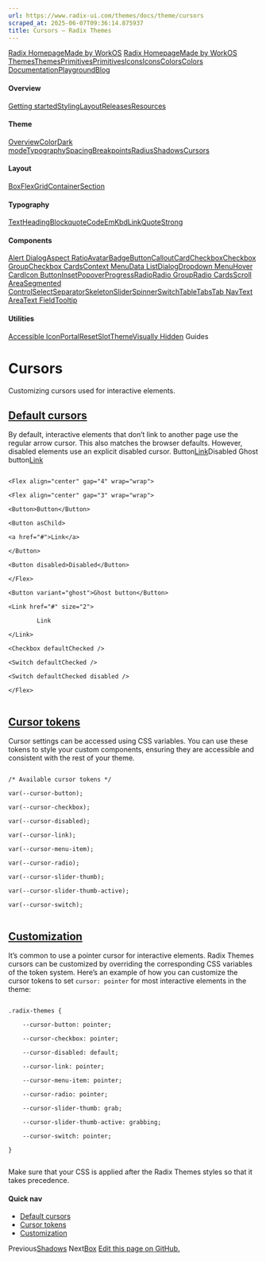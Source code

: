 ```yaml
---
url: https://www.radix-ui.com/themes/docs/theme/cursors
scraped_at: 2025-06-07T09:36:14.875937
title: Cursors – Radix Themes
---
```


[Radix Homepage](https://www.radix-ui.com/)[Made by WorkOS](https://workos.com)
[Radix Homepage](https://www.radix-ui.com/)[Made by WorkOS](https://workos.com)
[ThemesThemes](https://www.radix-ui.com/)[PrimitivesPrimitives](https://www.radix-ui.com/primitives)[IconsIcons](https://www.radix-ui.com/icons)[ColorsColors](https://www.radix-ui.com/colors)
[Documentation](https://www.radix-ui.com/themes/docs/overview/getting-started)[Playground](https://www.radix-ui.com/themes/playground)[Blog](https://www.radix-ui.com/blog)[](https://github.com/radix-ui/themes)
#### Overview
[Getting started](https://www.radix-ui.com/themes/docs/overview/getting-started)[Styling](https://www.radix-ui.com/themes/docs/overview/styling)[Layout](https://www.radix-ui.com/themes/docs/overview/layout)[Releases](https://www.radix-ui.com/themes/docs/overview/releases)[Resources](https://www.radix-ui.com/themes/docs/overview/resources)
#### Theme
[Overview](https://www.radix-ui.com/themes/docs/theme/overview)[Color](https://www.radix-ui.com/themes/docs/theme/color)[Dark mode](https://www.radix-ui.com/themes/docs/theme/dark-mode)[Typography](https://www.radix-ui.com/themes/docs/theme/typography)[Spacing](https://www.radix-ui.com/themes/docs/theme/spacing)[Breakpoints](https://www.radix-ui.com/themes/docs/theme/breakpoints)[Radius](https://www.radix-ui.com/themes/docs/theme/radius)[Shadows](https://www.radix-ui.com/themes/docs/theme/shadows)[Cursors](https://www.radix-ui.com/themes/docs/theme/cursors)
#### Layout
[Box](https://www.radix-ui.com/themes/docs/components/box)[Flex](https://www.radix-ui.com/themes/docs/components/flex)[Grid](https://www.radix-ui.com/themes/docs/components/grid)[Container](https://www.radix-ui.com/themes/docs/components/container)[Section](https://www.radix-ui.com/themes/docs/components/section)
#### Typography
[Text](https://www.radix-ui.com/themes/docs/components/text)[Heading](https://www.radix-ui.com/themes/docs/components/heading)[Blockquote](https://www.radix-ui.com/themes/docs/components/blockquote)[Code](https://www.radix-ui.com/themes/docs/components/code)[Em](https://www.radix-ui.com/themes/docs/components/em)[Kbd](https://www.radix-ui.com/themes/docs/components/kbd)[Link](https://www.radix-ui.com/themes/docs/components/link)[Quote](https://www.radix-ui.com/themes/docs/components/quote)[Strong](https://www.radix-ui.com/themes/docs/components/strong)
#### Components
[Alert Dialog](https://www.radix-ui.com/themes/docs/components/alert-dialog)[Aspect Ratio](https://www.radix-ui.com/themes/docs/components/aspect-ratio)[Avatar](https://www.radix-ui.com/themes/docs/components/avatar)[Badge](https://www.radix-ui.com/themes/docs/components/badge)[Button](https://www.radix-ui.com/themes/docs/components/button)[Callout](https://www.radix-ui.com/themes/docs/components/callout)[Card](https://www.radix-ui.com/themes/docs/components/card)[Checkbox](https://www.radix-ui.com/themes/docs/components/checkbox)[Checkbox Group](https://www.radix-ui.com/themes/docs/components/checkbox-group)[Checkbox Cards](https://www.radix-ui.com/themes/docs/components/checkbox-cards)[Context Menu](https://www.radix-ui.com/themes/docs/components/context-menu)[Data List](https://www.radix-ui.com/themes/docs/components/data-list)[Dialog](https://www.radix-ui.com/themes/docs/components/dialog)[Dropdown Menu](https://www.radix-ui.com/themes/docs/components/dropdown-menu)[Hover Card](https://www.radix-ui.com/themes/docs/components/hover-card)[Icon Button](https://www.radix-ui.com/themes/docs/components/icon-button)[Inset](https://www.radix-ui.com/themes/docs/components/inset)[Popover](https://www.radix-ui.com/themes/docs/components/popover)[Progress](https://www.radix-ui.com/themes/docs/components/progress)[Radio](https://www.radix-ui.com/themes/docs/components/radio)[Radio Group](https://www.radix-ui.com/themes/docs/components/radio-group)[Radio Cards](https://www.radix-ui.com/themes/docs/components/radio-cards)[Scroll Area](https://www.radix-ui.com/themes/docs/components/scroll-area)[Segmented Control](https://www.radix-ui.com/themes/docs/components/segmented-control)[Select](https://www.radix-ui.com/themes/docs/components/select)[Separator](https://www.radix-ui.com/themes/docs/components/separator)[Skeleton](https://www.radix-ui.com/themes/docs/components/skeleton)[Slider](https://www.radix-ui.com/themes/docs/components/slider)[Spinner](https://www.radix-ui.com/themes/docs/components/spinner)[Switch](https://www.radix-ui.com/themes/docs/components/switch)[Table](https://www.radix-ui.com/themes/docs/components/table)[Tabs](https://www.radix-ui.com/themes/docs/components/tabs)[Tab Nav](https://www.radix-ui.com/themes/docs/components/tab-nav)[Text Area](https://www.radix-ui.com/themes/docs/components/text-area)[Text Field](https://www.radix-ui.com/themes/docs/components/text-field)[Tooltip](https://www.radix-ui.com/themes/docs/components/tooltip)
#### Utilities
[Accessible Icon](https://www.radix-ui.com/themes/docs/components/accessible-icon)[Portal](https://www.radix-ui.com/themes/docs/components/portal)[Reset](https://www.radix-ui.com/themes/docs/components/reset)[Slot](https://www.radix-ui.com/themes/docs/components/slot)[Theme](https://www.radix-ui.com/themes/docs/components/theme)[Visually Hidden](https://www.radix-ui.com/themes/docs/components/visually-hidden)
Guides
# Cursors
Customizing cursors used for interactive elements.
## [Default cursors](https://www.radix-ui.com/themes/docs/theme/cursors#default-cursors)
By default, interactive elements that don’t link to another page use the regular arrow cursor. This also matches the browser defaults. However, disabled elements use an explicit disabled cursor.
Button[Link](https://www.radix-ui.com/themes/docs/theme/cursors)Disabled
Ghost button[Link](https://www.radix-ui.com/themes/docs/theme/cursors)
```

<Flex align="center" gap="4" wrap="wrap">

<Flex align="center" gap="3" wrap="wrap">

<Button>Button</Button>

<Button asChild>

<a href="#">Link</a>

</Button>

<Button disabled>Disabled</Button>

</Flex>

<Button variant="ghost">Ghost button</Button>

<Link href="#" size="2">

		Link

</Link>

<Checkbox defaultChecked />

<Switch defaultChecked />

<Switch defaultChecked disabled />

</Flex>


```

## [Cursor tokens](https://www.radix-ui.com/themes/docs/theme/cursors#cursor-tokens)
Cursor settings can be accessed using CSS variables. You can use these tokens to style your custom components, ensuring they are accessible and consistent with the rest of your theme.
```

/* Available cursor tokens */

var(--cursor-button);

var(--cursor-checkbox);

var(--cursor-disabled);

var(--cursor-link);

var(--cursor-menu-item);

var(--cursor-radio);

var(--cursor-slider-thumb);

var(--cursor-slider-thumb-active);

var(--cursor-switch);


```

## [Customization](https://www.radix-ui.com/themes/docs/theme/cursors#customization)
It’s common to use a pointer cursor for interactive elements. Radix Themes cursors can be customized by overriding the corresponding CSS variables of the token system.
Here’s an example of how you can customize the cursor tokens to set `cursor: pointer` for most interactive elements in the theme:
```

.radix-themes {

	--cursor-button: pointer;

	--cursor-checkbox: pointer;

	--cursor-disabled: default;

	--cursor-link: pointer;

	--cursor-menu-item: pointer;

	--cursor-radio: pointer;

	--cursor-slider-thumb: grab;

	--cursor-slider-thumb-active: grabbing;

	--cursor-switch: pointer;

}


```

Make sure that your CSS is applied after the Radix Themes styles so that it takes precedence.
#### Quick nav
  * [Default cursors](https://www.radix-ui.com/themes/docs/theme/cursors#default-cursors)
  * [Cursor tokens](https://www.radix-ui.com/themes/docs/theme/cursors#cursor-tokens)
  * [Customization](https://www.radix-ui.com/themes/docs/theme/cursors#customization)


Previous[Shadows](https://www.radix-ui.com/themes/docs/theme/shadows)
Next[Box](https://www.radix-ui.com/themes/docs/components/box)
[Edit this page on GitHub.](https://github.com/radix-ui/website/edit/main/data/themes/docs/theme/cursors.mdx "Edit this page on GitHub.")

